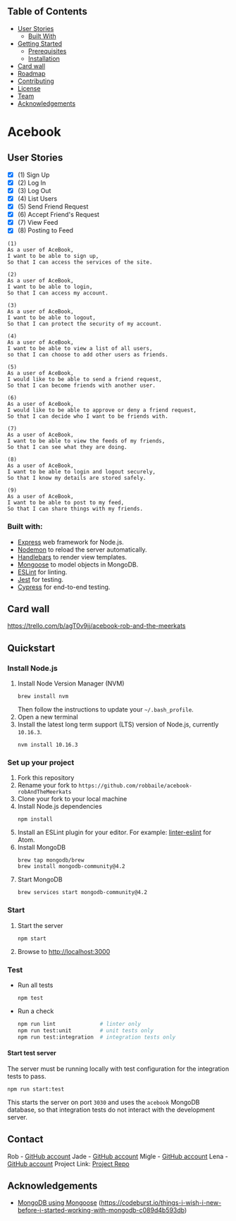 ## Table of Contents

* [User Stories](#user-stories)
  * [Built With](#built-with)
* [Getting Started](#getting-started)
  * [Prerequisites](#prerequisites)
  * [Installation](#installation)
* [Card wall](#card-wall)
* [Roadmap](#roadmap)
* [Contributing](#contributing)
* [License](#license)
* [Team](#team)
* [Acknowledgements](#acknowledgements)



# Acebook

## User Stories
 - [x] (1) Sign Up
 - [x] (2) Log In
 - [x] (3) Log Out
 - [X] (4) List Users
 - [x] (5) Send Friend Request
 - [x] (6) Accept Friend's Request
 - [x] (7) View Feed
 - [x] (8) Posting to Feed

```
(1)
As a user of AceBook, 
I want to be able to sign up,
So that I can access the services of the site.
```

```
(2)
As a user of AceBook,
I want to be able to login,
So that I can access my account.

```

```
(3)
As a user of AceBook,
I want to be able to logout,
So that I can protect the security of my account.
```

```
(4)
As a user of AceBook,
I want to be able to view a list of all users,
so that I can choose to add other users as friends.
```

```
(5)
As a user of AceBook,
I would like to be able to send a friend request,
So that I can become friends with another user.
```

```
(6)
As a user of AceBook,
I would like to be able to approve or deny a friend request,
So that I can decide who I want to be friends with.
```

```
(7)
As a user of AceBook,
I want to be able to view the feeds of my friends,
So that I can see what they are doing.
```

```
(8)
As a user of AceBook,
I want to be able to login and logout securely,
So that I know my details are stored safely.

```

```
(9)
As a user of AceBook,
I want to be able to post to my feed,
So that I can share things with my friends.
```

### Built with:
- [Express](https://expressjs.com/) web framework for Node.js.
- [Nodemon](https://nodemon.io/) to reload the server automatically.
- [Handlebars](https://handlebarsjs.com/) to render view templates.
- [Mongoose](https://mongoosejs.com) to model objects in MongoDB.
- [ESLint](https://eslint.org) for linting.
- [Jest](https://jestjs.io/) for testing.
- [Cypress](https://www.cypress.io/) for end-to-end testing.

## Card wall

https://trello.com/b/agT0v9jj/acebook-rob-and-the-meerkats

## Quickstart

### Install Node.js

1. Install Node Version Manager (NVM)
    ```
    brew install nvm
    ```
    Then follow the instructions to update your `~/.bash_profile`.
1. Open a new terminal
1. Install the latest long term support (LTS) version of Node.js, currently `10.16.3`.
    ```
    nvm install 10.16.3
    ```

### Set up your project

1. Fork this repository
1. Rename your fork to `https://github.com/robbaile/acebook-robAndTheMeerkats`
1. Clone your fork to your local machine
1. Install Node.js dependencies
    ```
    npm install
    ```
1. Install an ESLint plugin for your editor. For example: [linter-eslint](https://github.com/AtomLinter/linter-eslint) for Atom.
1. Install MongoDB
    ```
    brew tap mongodb/brew
    brew install mongodb-community@4.2
    ```
1. Start MongoDB
    ```
    brew services start mongodb-community@4.2
    ```

### Start

1. Start the server
    ```
    npm start
    ```
1. Browse to [http://localhost:3000](http://localhost:3000)

### Test

* Run all tests
    ```
    npm test
    ```
* Run a check
    ```bash
    npm run lint              # linter only
    npm run test:unit         # unit tests only
    npm run test:integration  # integration tests only
    ```

#### Start test server

The server must be running locally with test configuration for the
integration tests to pass.
```
npm run start:test
```
This starts the server on port `3030` and uses the `acebook` MongoDB database,
so that integration tests do not interact with the development server.

<!-- CONTACT -->
## Contact

Rob - [GitHub account](https://github.com/robbaile)
Jade  - [GitHub account](https://github.com/jade-genevieve)
Migle  - [GitHub account](https://github.com/miglekuba)
Lena  - [GitHub account](https://github.com/olkras03)
Project Link: [Project Repo](https://github.com/robbaile/acebook-robAndTheMeerkats)

<!-- ACKNOWLEDGEMENTS -->
## Acknowledgements
* [MongoDB using Mongoose](https://mongoosejs.com/docs/)
                          (https://codeburst.io/things-i-wish-i-new-before-i-started-working-with-mongodb-c089d4b593db)

